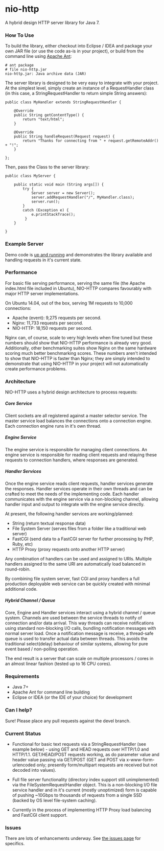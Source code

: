 nio-http
========

A hybrid design HTTP server library for Java 7.

### How To Use

To build the library, either checkout into Eclipse / IDEA and package your own JAR file (or use the code as-is in your project), or build from the command line using [Apache Ant](http://ant.apache.org):

	# ant package
	# file nio-http.jar 
	nio-http.jar: Java archive data (JAR)

The server library is designed to be very easy to integrate with your project. At the simplest level, simply create an instance of a RequestHandler class (in this case, a StringRequestHandler to return simple String answers):

	public class MyHandler extends StringRequestHandler {
	
		@Override
		public String getContentType() {
			return "text/html";
		}

		@Override
		public String handleRequest(Request request) {				
			return "Thanks for connecting from " + request.getRemoteAddr() + "!";			
		}
			
	};	
	
Then, pass the Class to the server library:	
	
	public class MyServer {
		
	    public static void main (String args[]) {		
            try {
                Server server = new Server();
                server.addRequestHandler("/", MyHandler.class);                
                server.run();
            }
            catch (Exception e) {
                e.printStackTrace();
             }
        }
        
    }

### Example Server

Demo code is [up and running](http://sky.codeandstrings.com) and demonstrates the library available and handling requests in it's current state.  

### Performance

For basic file serving performance, serving the same file (the Apache index.html file included in Ubuntu), NIO-HTTP compares favourably with major HTTP server implementations.

On Ubuntu 14.04, out of the box, serving 1M requests to 10,000 connections:

* Apache (event): 9,275 requests per second.
* Nginx: 11,733 requests per second.
* NIO-HTTP: 18,150 requests per second.

Nginx can, of course, scale to very high levels when fine tuned but these numbers should show that NIO-HTTP performance is already very good. Additionally, other benchmarking suites show Nginx on the same hardware scoring much better benchmarking scores. These numbers aren't intended to show that NIO-HTTP is faster than Nginx; they are simply intended to demonstrate that using NIO-HTTP in your project will not automatically create performance problems.

### Architecture

NIO-HTTP uses a hybrid design architecture to process requests:

##### Core Service
Client sockets are all registered against a master selector service. The master service load balances the connections onto a connection engine. Each connection engine runs in it's own thread.

##### Engine Service
The engine service is responsible for managing client connections. An engine service is responsible for reading client requests and relaying these requests to connection handlers, where responses are generated. 

##### Handler Services
Once the engine service reads client requests, handler services generate the responses. Handler services operate in their own threads and can be crafted to meet the needs of the implementing code. Each handler communicates with the engine service via a non-blocking channel, allowing handler input and output to integrate with the engine service directly.

At present, the following handler services are working/planned: 

* String (return textual response data)
* File System Server (serves files from a folder like a traditional web server)
* FastCGI (send data to a FastCGI server for further processing by PHP, Ruby, etc)
* HTTP Proxy (proxy requests onto another HTTP server)

Any combination of handlers can be used and assigned to URIs. Multiple handlers assigned to the same URI are automatically load balanced in round-robin.

By combining file system server, fast CGI and proxy handlers a full production deployable web service can be quickly created with minimal additional code.

##### Hybrid Channel / Queue
Core, Engine and Handler services interact using a hybrid channel / queue system. Channels are used between the service threads to notify of connection and/or data arrival. This way threads can receive notifications using standard non-blocking I/O calls, bundling notification messages with normal server load. Once a notification message is receive, a thread-safe queue is used to transfer actual data between threads. This avoids the traditional select(delay) behaviour of similar systems, allowing for pure event based / non-polling operation.

The end result is a server that can scale on multiple processors / cores in an almost linear fashion (tested up to 16 CPU cores).

### Requirements

* Java 7+
* Apache Ant for command line building
* Eclipse or IDEA (or the IDE of your choice) for development 

### Can I help?

Sure! Please place any pull requests against the devel branch.

### Current Status

* Functional for basic text requests via a StringRequestHandler (see example below) - using GET and HEAD requests over HTTP/1.0 and HTTP/1.1. GET/HEAD/POST requests working, as do parameter value and header value passing via GET/POST (GET and POST via x-www-form-urlencoded only; presently form/multipart requests are received but not decoded into values).

* Full file server functionality (directory index support still unimplemented) via the FileSystemRequestHandler object. This is a non-blocking I/O file service handler and in it's current (mostly unoptimized) form is capable of pushing ~10Gbps to thousands of requests from a single SSD (backed by OS level file-system caching).

* Currently in the process of implementing HTTP Proxy load balancing and FastCGI client support.

### Issues

There are lots of enhancements underway. See [the issues page](https://github.com/simplepanda/nio-http/issues) for specifics.

